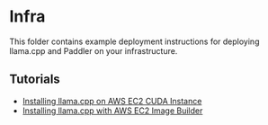 # Infra

This folder contains example deployment instructions for deploying llama.cpp and Paddler on your infrastructure.

## Tutorials

- [Installing llama.cpp on AWS EC2 CUDA Instance](tutorial-installing-llamacpp-aws-cuda.md)
- [Installing llama.cpp with AWS EC2 Image Builder](tutorial-installing-llamacpp-aws-ec2-image-builder)
